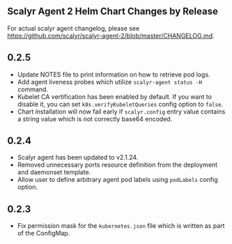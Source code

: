 ## Scalyr Agent 2 Helm Chart Changes by Release

For actual scalyr agent changelog, please see https://github.com/scalyr/scalyr-agent-2/blob/master/CHANGELOG.md.

## 0.2.5

- Update NOTES file to print information on how to retrieve pod logs.
- Add agent liveness probes which utilize ``scalyr-agent status -H`` command.
- Kubelet CA vertification has been enabled by default. If you want to disable it, you can set
  ``k8s.verifyKubeletQueries`` config option to ``false``.
- Chart installation will now fail early if ``scalyr.config`` entry value contains a string value
  which is not correctly base64 encoded.

## 0.2.4

- Scalyr agent has been updated to v2.1.24.
- Removed unnecessary ports resource definition from the deployment and daemonset template.
- Allow user to define arbitrary agent pod labels using ``podLabels`` config option.

## 0.2.3

- Fix permission mask for the ``kubernetes.json`` file which is written as part of the ConfigMap.
